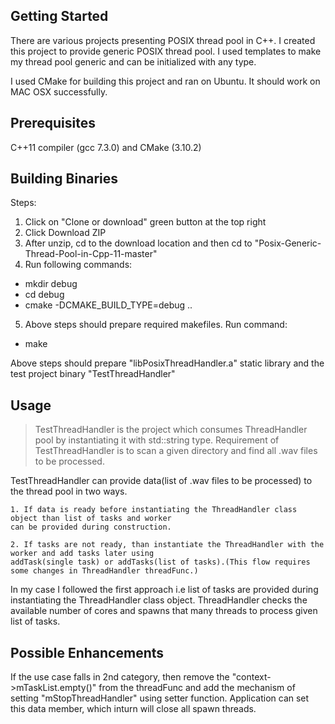 
## Getting Started ##
There are various projects presenting POSIX thread pool in C++. I created this project to provide generic POSIX thread pool. I used templates to make my thread pool generic and can be initialized with any type.

I used CMake for building this project and ran on Ubuntu. It should work on MAC OSX successfully. 

## Prerequisites ##
C++11 compiler (gcc 7.3.0) and CMake (3.10.2)

## Building Binaries ##

Steps:

1) Click on "Clone or download" green button at the top right
2) Click Download ZIP
3) After unzip, cd to the download location and then cd to "Posix-Generic-Thread-Pool-in-Cpp-11-master"
4) Run following commands: 
  * mkdir debug
  * cd debug
  * cmake -DCMAKE_BUILD_TYPE=debug ..
5) Above steps should prepare required makefiles. Run command:
  * make 
  
Above steps should prepare "libPosixThreadHandler.a" static library and the test project binary "TestThreadHandler"

## Usage ##

  > TestThreadHandler is the project which consumes ThreadHandler pool by instantiating it with std::string type.
  > Requirement of TestThreadHandler is to scan a given directory and find all .wav files to be processed.


TestThreadHandler can provide data(list of .wav files to be processed) to the thread pool in two ways.

    1. If data is ready before instantiating the ThreadHandler class object than list of tasks and worker 
    can be provided during construction.
    
    2. If tasks are not ready, than instantiate the ThreadHandler with the worker and add tasks later using 
    addTask(single task) or addTasks(list of tasks).(This flow requires some changes in ThreadHandler threadFunc.)

In my case I followed the first approach i.e list of tasks are provided during instantiating the ThreadHandler class object.
ThreadHandler checks the available number of cores and spawns that many threads to process given list of tasks.

## Possible Enhancements ##
If the use case falls in 2nd category, then remove the "context->mTaskList.empty()" from the threadFunc and 
add the mechanism of setting "mStopThreadHandler" using setter function. Application can set this data member, which inturn will close all spawn threads.





